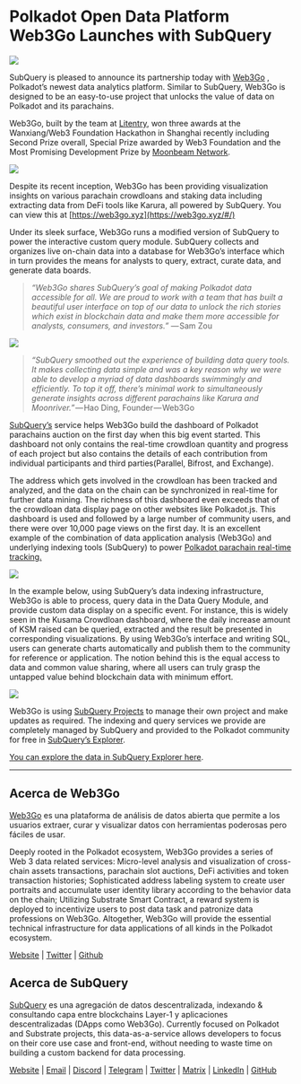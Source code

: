 # Polkadot Open Data Platform Web3Go Launches with SubQuery

![](https://cdn-images-1.medium.com/max/800/1*LVZ_xKn_K5DlTSxqTr-2BA.png)

SubQuery is pleased to announce its partnership today with [Web3Go](https://www.web3go.xyz/) , Polkadot’s newest data analytics platform. Similar to SubQuery, Web3Go is designed to be an easy-to-use project that unlocks the value of data on Polkadot and its parachains.

Web3Go, built by the team at [Litentry](https://www.litentry.com/), won three awards at the Wanxiang/Web3 Foundation Hackathon in Shanghai recently including Second Prize overall, Special Prize awarded by Web3 Foundation and the Most Promising Development Prize by [Moonbeam Network](https://moonbeam.network/).

![](https://cdn-images-1.medium.com/max/800/1*QOng9s-Mc62WBElrj6KBmg.gif)

Despite its recent inception, Web3Go has been providing visualization insights on various parachain crowdloans and staking data including extracting data from DeFi tools like Karura, all powered by SubQuery. You can view this at [https://web3go.xyz](https://web3go.xyz/#/)

Under its sleek surface, Web3Go runs a modified version of SubQuery to power the interactive custom query module. SubQuery collects and organizes live on-chain data into a database for Web3Go’s interface which in turn provides the means for analysts to query, extract, curate data, and generate data boards.

> *“Web3Go shares SubQuery’s goal of making Polkadot data accessible for all. We are proud to work with a team that has built a beautiful user interface on top of our data to unlock the rich stories which exist in blockchain data and make them more accessible for analysts, consumers, and investors.”* — Sam Zou

![](https://cdn-images-1.medium.com/max/800/1*v2Ip-qCB6hkiNiEPY32hrw.png)

> *“SubQuery smoothed out the experience of building data query tools. It makes collecting data simple and was a key reason why we were able to develop a myriad of data dashboards swimmingly and efficiently. To top it off, there’s minimal work to simultaneously generate insights across different parachains like Karura and Moonriver.”* — Hao Ding, Founder — Web3Go

[SubQuery’s](https://subquery.network/) service helps Web3Go build the dashboard of Polkadot parachains auction on the first day when this big event started. This dashboard not only contains the real-time crowdloan quantity and progress of each project but also contains the details of each contribution from individual participants and third parties(Parallel, Bifrost, and Exchange).

The address which gets involved in the crowdloan has been tracked and analyzed, and the data on the chain can be synchronized in real-time for further data mining. The richness of this dashboard even exceeds that of the crowdloan data display page on other websites like Polkadot.js. This dashboard is used and followed by a large number of community users, and there were over 10,000 page views on the first day. It is an excellent example of the combination of data application analysis (Web3Go) and underlying indexing tools (SubQuery) to power [Polkadot parachain real-time tracking.](https://web3go.xyz/#/ParaChainProfiler4Polkadot?chainType=Polkadot)

![](https://cdn-images-1.medium.com/max/800/1*XM2TalsUm1Z93lV5zFMf9w.png)

In the example below, using SubQuery’s data indexing infrastructure, Web3Go is able to process, query data in the Data Query Module, and provide custom data display on a specific event. For instance, this is widely seen in the Kusama Crowdloan dashboard, where the daily increase amount of KSM raised can be queried, extracted and the result be presented in corresponding visualizations. By using Web3Go’s interface and writing SQL, users can generate charts automatically and publish them to the community for reference or application. The notion behind this is the equal access to data and common value sharing, where all users can truly grasp the untapped value behind blockchain data with minimum effort.

![](https://cdn-images-1.medium.com/max/800/1*Z2g_zEFqOJ3T_2BDDDZT4A.png)

Web3Go is using [SubQuery Projects](https://project.subquery.network/) to manage their own project and make updates as required. The indexing and query services we provide are completely managed by SubQuery and provided to the Polkadot community for free in [SubQuery’s Explorer](https://explorer.subquery.network/).

[You can explore the data in SubQuery Explorer here](https://explorer.subquery.network/subquery/bianyunjian/polkadot-crowdloans).

----------

## Acerca de Web3Go

[Web3Go](https://www.web3go.xyz/) es una plataforma de análisis de datos abierta que permite a los usuarios extraer, curar y visualizar datos con herramientas poderosas pero fáciles de usar.

Deeply rooted in the Polkadot ecosystem, Web3Go provides a series of Web 3 data related services: Micro-level analysis and visualization of cross-chain assets transactions, parachain slot auctions, DeFi activities and token transaction histories; Sophisticated address labeling system to create user portraits and accumulate user identity library according to the behavior data on the chain; Utilizing Substrate Smart Contract, a reward system is deployed to incentivize users to post data task and patronize data professions on Web3Go. Altogether, Web3Go will provide the essential technical infrastructure for data applications of all kinds in the Polkadot ecosystem.

[Website](https://web3go.xyz/#/) | [Twitter](http://twitter.com/web3go) | [Github](https://github.com/web3go-xyz)

## Acerca de SubQuery

[SubQuery](https://subquery.network/) es una agregación de datos descentralizada, indexando & consultando capa entre blockchains Layer-1 y aplicaciones descentralizadas (DApps como Web3Go). Currently focused on Polkadot and Substrate projects, this data-as-a-service allows developers to focus on their core use case and front-end, without needing to waste time on building a custom backend for data processing.

[Website](https://subquery.network/) | [Email](mailto:hello@subquery.network) | [Discord](https://discord.com/invite/78zg8aBSMG) | [Telegram](https://t.me/subquerynetwork) | [Twitter](https://twitter.com/subquerynetwork) | [Matrix](https://matrix.to/#/#subquery:matrix.org) | [LinkedIn](https://www.linkedin.com/company/subquery) | [GitHub](https://github.com/subquery)
